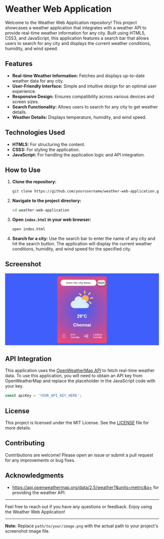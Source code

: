 # Weather Web Application

Welcome to the Weather Web Application repository! This project showcases a weather application that integrates with a weather API to provide real-time weather information for any city. Built using HTML5, CSS3, and JavaScript, this application features a search bar that allows users to search for any city and displays the current weather conditions, humidity, and wind speed.

## Features

- **Real-time Weather Information:** Fetches and displays up-to-date weather data for any city.
- **User-Friendly Interface:** Simple and intuitive design for an optimal user experience.
- **Responsive Design:** Ensures compatibility across various devices and screen sizes.
- **Search Functionality:** Allows users to search for any city to get weather details.
- **Weather Details:** Displays temperature, humidity, and wind speed.

## Technologies Used

- **HTML5:** For structuring the content.
- **CSS3:** For styling the application.
- **JavaScript:** For handling the application logic and API integration.

## How to Use

1. **Clone the repository:**
   ```bash
   git clone https://github.com/yourusername/weather-web-application.git
   ```
2. **Navigate to the project directory:**
   ```bash
   cd weather-web-application
   ```
3. **Open `index.html` in your web browser:**
   ```bash
   open index.html
   ```

4. **Search for a city:** Use the search bar to enter the name of any city and hit the search button. The application will display the current weather conditions, humidity, and wind speed for the specified city.

## Screenshot

![Weather Web Application Screenshot](readme.png)

## API Integration

This application uses the [OpenWeatherMap API](https://openweathermap.org/api) to fetch real-time weather data. To use this application, you will need to obtain an API key from OpenWeatherMap and replace the placeholder in the JavaScript code with your key.

```javascript
const apiKey = 'YOUR_API_KEY_HERE';
```

## License

This project is licensed under the MIT License. See the [LICENSE](LICENSE) file for more details.

## Contributing

Contributions are welcome! Please open an issue or submit a pull request for any improvements or bug fixes.

## Acknowledgments

- https://api.openweathermap.org/data/2.5/weather?&units=metric&q= for providing the weather API.

---

Feel free to reach out if you have any questions or feedback. Enjoy using the Weather Web Application!

---

**Note:** Replace `path/to/your/image.png` with the actual path to your project's screenshot image file.
